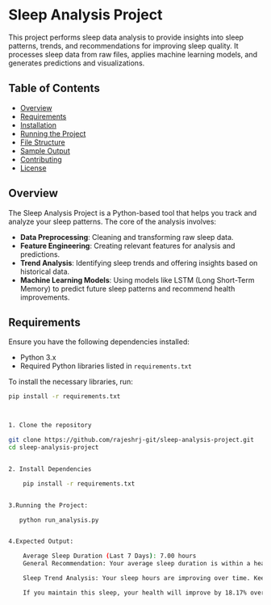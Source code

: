 # Sleep Analysis Project

This project performs sleep data analysis to provide insights into sleep patterns, trends, and recommendations for improving sleep quality. It processes sleep data from raw files, applies machine learning models, and generates predictions and visualizations.

## Table of Contents

- [Overview](#overview)
- [Requirements](#requirements)
- [Installation](#installation)
- [Running the Project](#running-the-project)
- [File Structure](#file-structure)
- [Sample Output](#sample-output)
- [Contributing](#contributing)
- [License](#license)

## Overview

The Sleep Analysis Project is a Python-based tool that helps you track and analyze your sleep patterns. The core of the analysis involves:

- **Data Preprocessing**: Cleaning and transforming raw sleep data.
- **Feature Engineering**: Creating relevant features for analysis and predictions.
- **Trend Analysis**: Identifying sleep trends and offering insights based on historical data.
- **Machine Learning Models**: Using models like LSTM (Long Short-Term Memory) to predict future sleep patterns and recommend health improvements.

## Requirements

Ensure you have the following dependencies installed:

- Python 3.x
- Required Python libraries listed in `requirements.txt`

To install the necessary libraries, run:

```bash
pip install -r requirements.txt



1. Clone the repository

git clone https://github.com/rajeshrj-git/sleep-analysis-project.git
cd sleep-analysis-project


2. Install Dependencies

    pip install -r requirements.txt


3.Running the Project:

   python run_analysis.py


4.Expected Output:

    Average Sleep Duration (Last 7 Days): 7.00 hours
    General Recommendation: Your average sleep duration is within a healthy range. Maintain consistency for optimal health.

    Sleep Trend Analysis: Your sleep hours are improving over time. Keep up the good work!

    If you maintain this sleep, your health will improve by 18.17% over the next 3 months.
